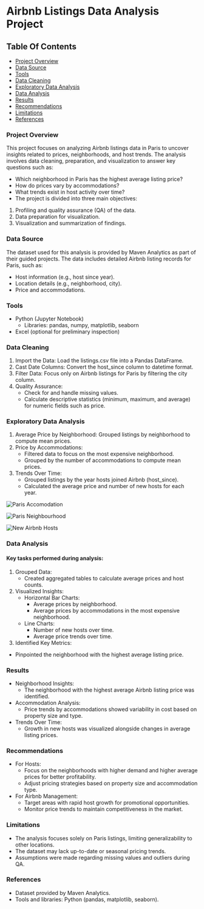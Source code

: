 # Airbnb Listings Data Analysis Project

## Table Of Contents

- [Project Overview](#project-overview)
- [Data Source](#data-source)
- [Tools](#tools)
- [Data Cleaning](#data-cleaning)
- [Exploratory Data Analysis](#exploratory-data-analysis)
- [Data Analysis](#data-analysis)
- [Results](#results)
- [Recommendations](#recommendations)
- [Limitations](#limitations)
- [References](#references)

### Project Overview 
This project focuses on analyzing Airbnb listings data in Paris to uncover insights related to prices, neighborhoods, and host trends. The analysis involves data cleaning, preparation, and visualization to answer key questions such as:

- Which neighborhood in Paris has the highest average listing price?
- How do prices vary by accommodations?
- What trends exist in host activity over time?
- The project is divided into three main objectives:

1. Profiling and quality assurance (QA) of the data.
2. Data preparation for visualization.
3. Visualization and summarization of findings.

### Data Source
The dataset used for this analysis is provided by Maven Analytics as part of their guided projects. The data includes detailed Airbnb listing records for Paris, such as:

- Host information (e.g., host since year).
- Location details (e.g., neighborhood, city).
- Price and accommodations.

### Tools
- Python (Jupyter Notebook)
   - Libraries: pandas, numpy, matplotlib, seaborn
- Excel (optional for preliminary inspection)

### Data Cleaning
1. Import the Data: Load the listings.csv file into a Pandas DataFrame.
2. Cast Date Columns: Convert the host_since column to datetime format.
3. Filter Data: Focus only on Airbnb listings for Paris by filtering the city column.
4. Quality Assurance:
   - Check for and handle missing values.
   - Calculate descriptive statistics (minimum, maximum, and average) for numeric fields such as price.

### Exploratory Data Analysis
1. Average Price by Neighborhood: Grouped listings by neighborhood to compute mean prices.
2. Price by Accommodations:
   - Filtered data to focus on the most expensive neighborhood.
   - Grouped by the number of accommodations to compute mean prices.
3. Trends Over Time:
   - Grouped listings by the year hosts joined Airbnb (host_since).
   - Calculated the average price and number of new hosts for each year.

![Paris Accomodation](https://github.com/user-attachments/assets/156809d1-ac1b-4f4e-8ff1-528a98c62d99)

![Paris Neighbourhood](https://github.com/user-attachments/assets/dc76bfd4-45b5-4798-830c-2da01a56085f)

![New Airbnb Hosts](https://github.com/user-attachments/assets/24966fa0-c35f-4468-970f-8a6b6ec9b95f)

### Data Analysis
#### Key tasks performed during analysis:
1. Grouped Data:
   - Created aggregated tables to calculate average prices and host counts.
2. Visualized Insights:
   - Horizontal Bar Charts:
      - Average prices by neighborhood.
      - Average prices by accommodations in the most expensive neighborhood.
   - Line Charts:
      - Number of new hosts over time.
      - Average price trends over time.
3. Identified Key Metrics:
- Pinpointed the neighborhood with the highest average listing price.

### Results
- Neighborhood Insights:
   - The neighborhood with the highest average Airbnb listing price was identified.
- Accommodation Analysis:
   - Price trends by accommodations showed variability in cost based on property size and type.
- Trends Over Time:
   - Growth in new hosts was visualized alongside changes in average listing prices.

### Recommendations
- For Hosts:
   - Focus on the neighborhoods with higher demand and higher average prices for better profitability.
   - Adjust pricing strategies based on property size and accommodation type.
- For Airbnb Management:
   - Target areas with rapid host growth for promotional opportunities.
   - Monitor price trends to maintain competitiveness in the market.

### Limitations
- The analysis focuses solely on Paris listings, limiting generalizability to other locations.
- The dataset may lack up-to-date or seasonal pricing trends.
- Assumptions were made regarding missing values and outliers during QA.

### References
- Dataset provided by Maven Analytics.
- Tools and libraries: Python (pandas, matplotlib, seaborn).






